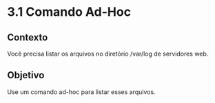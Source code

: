 # 3.1 Comando Ad-Hoc

## Contexto
Você precisa listar os arquivos no diretório /var/log de servidores web.

## Objetivo
Use um comando ad-hoc para listar esses arquivos.
